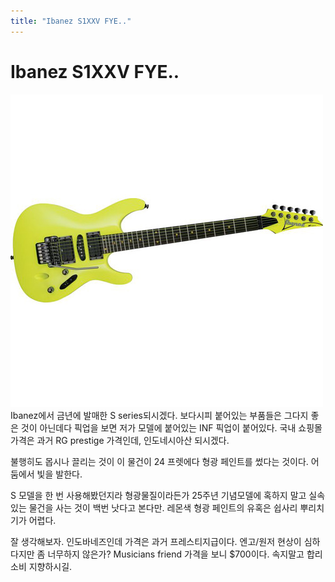 ```yaml
---
title: "Ibanez S1XXV FYE.."
---
```

# Ibanez S1XXV FYE..

![image](/assets/images/84b552cd78b3858669956e1596547c44.jpg)
Ibanez에서 금년에 발매한 S series되시겠다. 보다시피 붙어있는 부품들은 그다지 좋은 것이 아닌데다 픽업을 보면 저가 모델에 붙어있는 INF 픽업이 붙어있다. 국내 쇼핑몰 가격은 과거 RG prestige 가격인데, 인도네시아산 되시겠다.

불행히도 몹시나 끌리는 것이 이 물건이 24 프렛에다 형광 페인트를 썼다는 것이다. 어둠에서 빛을 발한다.

S 모델을 한 번 사용해봤던지라 형광물질이라든가 25주년 기념모델에 혹하지 말고 실속있는 물건을 사는 것이 백번 낫다고 본다만. 레몬색 형광 페인트의 유혹은 쉽사리 뿌리치기가 어렵다.

잘 생각해보자. 인도바네즈인데 가격은 과거 프레스티지급이다. 엔고/원저 현상이 심하다지만 좀 너무하지 않은가? Musicians friend 가격을 보니 $700이다. 속지말고 합리 소비 지향하시길.
 

